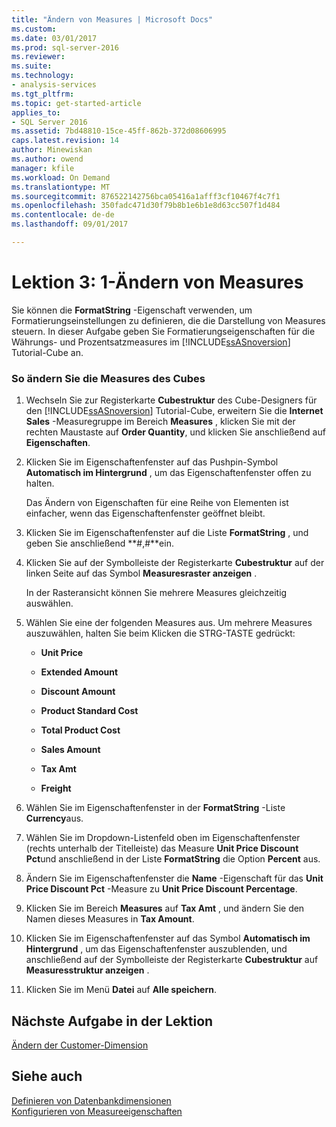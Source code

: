 ```yaml
---
title: "Ändern von Measures | Microsoft Docs"
ms.custom: 
ms.date: 03/01/2017
ms.prod: sql-server-2016
ms.reviewer: 
ms.suite: 
ms.technology:
- analysis-services
ms.tgt_pltfrm: 
ms.topic: get-started-article
applies_to:
- SQL Server 2016
ms.assetid: 7bd48810-15ce-45ff-862b-372d08606995
caps.latest.revision: 14
author: Minewiskan
ms.author: owend
manager: kfile
ms.workload: On Demand
ms.translationtype: MT
ms.sourcegitcommit: 876522142756bca05416a1afff3cf10467f4c7f1
ms.openlocfilehash: 350fadc471d30f79b8b1e6b1e8d63cc507f1d484
ms.contentlocale: de-de
ms.lasthandoff: 09/01/2017

---
```

# <a name="lesson-3-1---modifying-measures"></a>Lektion 3: 1-Ändern von Measures
Sie können die **FormatString** -Eigenschaft verwenden, um Formatierungseinstellungen zu definieren, die die Darstellung von Measures steuern. In dieser Aufgabe geben Sie Formatierungseigenschaften für die Währungs- und Prozentsatzmeasures im [!INCLUDE[ssASnoversion](../includes/ssasnoversion-md.md)] Tutorial-Cube an.  
  
### <a name="to-modify-the-measures-of-the-cube"></a>So ändern Sie die Measures des Cubes  
  
1.  Wechseln Sie zur Registerkarte **Cubestruktur** des Cube-Designers für den [!INCLUDE[ssASnoversion](../includes/ssasnoversion-md.md)] Tutorial-Cube, erweitern Sie die **Internet Sales** -Measuregruppe im Bereich **Measures** , klicken Sie mit der rechten Maustaste auf **Order Quantity**, und klicken Sie anschließend auf **Eigenschaften**.  
  
2.  Klicken Sie im Eigenschaftenfenster auf das Pushpin-Symbol **Automatisch im Hintergrund** , um das Eigenschaftenfenster offen zu halten.  
  
    Das Ändern von Eigenschaften für eine Reihe von Elementen ist einfacher, wenn das Eigenschaftenfenster geöffnet bleibt.  
  
3.  Klicken Sie im Eigenschaftenfenster auf die Liste **FormatString** , und geben Sie anschließend **#,#**ein.  
  
4.  Klicken Sie auf der Symbolleiste der Registerkarte **Cubestruktur** auf der linken Seite auf das Symbol **Measuresraster anzeigen** .  
  
    In der Rasteransicht können Sie mehrere Measures gleichzeitig auswählen.  
  
5.  Wählen Sie eine der folgenden Measures aus. Um mehrere Measures auszuwählen, halten Sie beim Klicken die STRG-TASTE gedrückt:  
  
    -   **Unit Price**  
  
    -   **Extended Amount**  
  
    -   **Discount Amount**  
  
    -   **Product Standard Cost**  
  
    -   **Total Product Cost**  
  
    -   **Sales Amount**  
  
    -   **Tax Amt**  
  
    -   **Freight**  
  
6.  Wählen Sie im Eigenschaftenfenster in der **FormatString** -Liste **Currency**aus.  
  
7.  Wählen Sie im Dropdown-Listenfeld oben im Eigenschaftenfenster (rechts unterhalb der Titelleiste) das Measure **Unit Price Discount Pct**und anschließend in der Liste **FormatString** die Option **Percent** aus.  
  
8.  Ändern Sie im Eigenschaftenfenster die **Name** -Eigenschaft für das **Unit Price Discount Pct** -Measure zu **Unit Price Discount Percentage**.  
  
9. Klicken Sie im Bereich **Measures** auf **Tax Amt** , und ändern Sie den Namen dieses Measures in **Tax Amount**.  
  
10. Klicken Sie im Eigenschaftenfenster auf das Symbol **Automatisch im Hintergrund** , um das Eigenschaftenfenster auszublenden, und anschließend auf der Symbolleiste der Registerkarte **Cubestruktur** auf **Measuresstruktur anzeigen** .  
  
11. Klicken Sie im Menü **Datei** auf **Alle speichern**.  
  
## <a name="next-task-in-lesson"></a>Nächste Aufgabe in der Lektion  
[Ändern der Customer-Dimension](../analysis-services/lesson-3-2-modifying-the-customer-dimension.md)  
  
## <a name="see-also"></a>Siehe auch  
[Definieren von Datenbankdimensionen](../analysis-services/multidimensional-models/define-database-dimensions.md)  
[Konfigurieren von Measureeigenschaften](../analysis-services/multidimensional-models/configure-measure-properties.md)  
  
  
  


